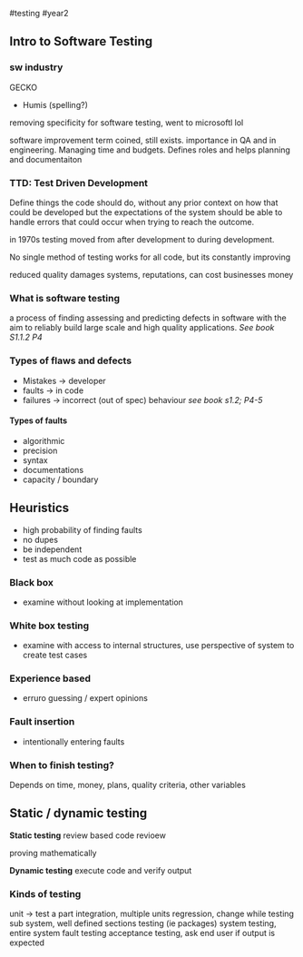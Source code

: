 #testing #year2 

## Intro to Software Testing

### sw industry

GECKO
- Humis (spelling?)

removing specificity for software testing, went to microsoftl lol

software improvement term coined, still exists.
importance in QA and in engineering. Managing time and budgets.
Defines roles and helps planning and documentaiton

### TTD: Test Driven Development
Define things the code should do, without any prior context on how that could be developed but the expectations of the system should be able to handle errors that could occur when trying to reach the outcome.

in 1970s testing moved from after development to during development.

No single method of testing works for all code, but its constantly improving


reduced quality damages systems, reputations, can cost businesses money


### What is software testing

a process of finding assessing and predicting defects in software with the aim to reliably build large scale and high quality applications.
*See book S1.1.2 P4*

### Types of flaws and defects
- Mistakes -> developer
- faults -> in code
- failures -> incorrect (out of spec) behaviour
*see book s1.2; P4-5*

#### Types of faults

- algorithmic
- precision
- syntax
- documentations
- capacity / boundary

## Heuristics

- high probability of finding faults
- no dupes
- be independent
- test as much code as possible

### Black box
- examine without looking at implementation
### White box testing
- examine with access to internal structures, use perspective of system to create test cases
### Experience based
- erruro guessing / expert opinions
### Fault insertion
- intentionally entering faults

### When to finish testing?
Depends on time, money, plans, quality criteria, other variables

## Static / dynamic testing

**Static testing**
review based 
code revioew

proving mathematically

**Dynamic testing**
execute code and verify output

### Kinds of testing

unit -> test a part
integration, multiple units
regression, change while testing
sub system, well defined sections testing (ie packages)
system testing, entire system fault testing
acceptance testing, ask end user if output is expected

